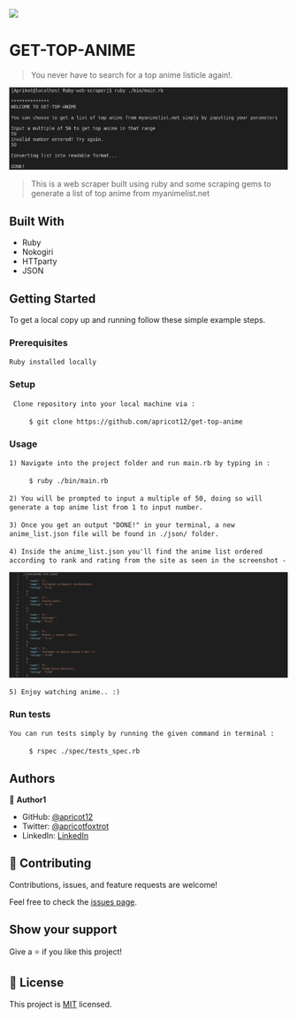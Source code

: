 ![](https://img.shields.io/badge/Microverse-blueviolet)

# GET-TOP-ANIME

> You never have to search for a top anime listicle again!.

![screenshot](./screenshot.png)

> This is a web scraper built using ruby and some scraping gems to generate a list of top anime from myanimelist.net

## Built With

- Ruby
- Nokogiri
- HTTparty
- JSON

## Getting Started

To get a local copy up and running follow these simple example steps.

### Prerequisites
    Ruby installed locally
### Setup
     Clone repository into your local machine via :

         $ git clone https://github.com/apricot12/get-top-anime

### Usage
    1) Navigate into the project folder and run main.rb by typing in : 

         $ ruby ./bin/main.rb

    2) You will be prompted to input a multiple of 50, doing so will generate a top anime list from 1 to input number.

    3) Once you get an output "DONE!" in your terminal, a new anime_list.json file will be found in ./json/ folder.

    4) Inside the anime_list.json you'll find the anime list ordered according to rank and rating from the site as seen in the screenshot -
   ![screenshot](./screenshot_json.png)

    5) Enjoy watching anime.. :)

### Run tests
    You can run tests simply by running the given command in terminal :

         $ rspec ./spec/tests_spec.rb

## Authors

👤 **Author1**

- GitHub: [@apricot12](https://github.com/apricot12)
- Twitter: [@apricotfoxtrot](https://twitter.com/apricotfoxtrot)
- LinkedIn: [LinkedIn](https://linkedin.com/in/aprikot-web)

## 🤝 Contributing

Contributions, issues, and feature requests are welcome!

Feel free to check the [issues page](issues/).

## Show your support

Give a ⭐️ if you like this project!

## 📝 License

This project is [MIT](lic.url) licensed.
